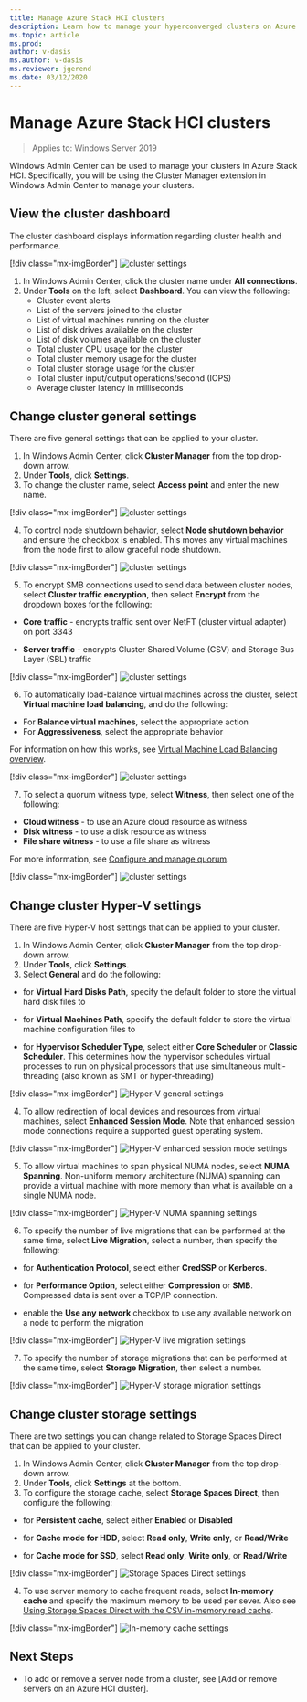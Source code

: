 ```yaml
---
title: Manage Azure Stack HCI clusters
description: Learn how to manage your hyperconverged clusters on Azure Stack HCI. 
ms.topic: article
ms.prod: 
author: v-dasis
ms.author: v-dasis
ms.reviewer: jgerend
ms.date: 03/12/2020
---
```


# Manage Azure Stack HCI clusters

>Applies to: Windows Server 2019

Windows Admin Center can be used to manage your clusters in Azure Stack HCI. Specifically, you will be using the Cluster Manager extension in Windows Admin Center to manage your clusters.

## View the cluster dashboard ##

The cluster dashboard displays information regarding cluster health and performance.

[!div class="mx-imgBorder"]
![cluster settings](media/manage-cluster/cluster-dashboard.png)

1. In Windows Admin Center, click the cluster name under **All connections**.
1. Under **Tools** on the left, select **Dashboard**. You can view the following:
    - Cluster event alerts
    - List of the servers joined to the cluster
    - List of virtual machines running on the cluster
    - List of disk drives available on the cluster
    - List of disk volumes available on the cluster
    - Total cluster CPU usage for the cluster
    - Total cluster memory usage for the cluster
    - Total cluster storage usage for the cluster
    - Total cluster input/output operations/second (IOPS)
    - Average cluster latency in milliseconds

## Change cluster general settings ##

There are five general settings that can be applied to your cluster.

1. In Windows Admin Center, click **Cluster Manager** from the top drop-down arrow.
1. Under **Tools**, click **Settings**.
1. To change the cluster name, select **Access point** and enter the new name.

[!div class="mx-imgBorder"]
![cluster settings](media/manage-cluster/cluster-settings-access.png)

4. To control node shutdown behavior, select **Node shutdown behavior** and ensure the checkbox is enabled. This moves any virtual machines from the node first to allow graceful node shutdown.

[!div class="mx-imgBorder"]
![cluster settings](media/manage-cluster/cluster-settings-shutdown.png)

5. To encrypt SMB connections used to send data between cluster nodes, select **Cluster traffic encryption**, then select **Encrypt** from the dropdown boxes for the following:

 - **Core traffic** - encrypts traffic sent over NetFT (cluster virtual adapter) on port 3343

  - **Server traffic** - encrypts Cluster Shared Volume (CSV) and Storage Bus Layer (SBL) traffic

[!div class="mx-imgBorder"]
![cluster settings](media/manage-cluster/cluster-settings-encryption.png)

6. To automatically load-balance virtual machines across the cluster, select **Virtual machine load balancing**, and do the following:

 - For **Balance virtual machines**, select the appropriate action
 - For **Aggressiveness**, select the appropriate behavior

 For information on how this works, see [Virtual Machine Load Balancing overview](https://docs.microsoft.com/windows-server/failover-clustering/vm-load-balancing-overview).

[!div class="mx-imgBorder"]
![cluster settings](media/manage-cluster/cluster-settings-vm-load.png)

7. To select a quorum witness type, select **Witness**, then select one of the following:

  - **Cloud witness** - to use an Azure cloud resource as witness 
   - **Disk witness** - to use a disk resource as witness
  - **File share witness** - to use a file share as witness 

For more information, see [Configure and manage quorum](https://docs.microsoft.com/windows-server/failover-clustering/manage-cluster-quorum).


[!div class="mx-imgBorder"]
![cluster settings](media/manage-cluster/cluster-settings-witness.png)

## Change cluster Hyper-V settings ##

There are five Hyper-V host settings that can be applied to your cluster.

1. In Windows Admin Center, click **Cluster Manager** from the top drop-down arrow.
2. Under **Tools**, click **Settings**.
3. Select **General** and do the following:

 - for **Virtual Hard Disks Path**, specify the default folder to store the virtual hard disk files to

 - for **Virtual Machines Path**, specify the default folder to store the virtual machine configuration files to

 - for **Hypervisor Scheduler Type**, select either **Core Scheduler** or **Classic Scheduler**. This determines how the hypervisor schedules virtual processes to run on physical processors that use simultaneous multi-threading (also known as SMT or hyper-threading)

[!div class="mx-imgBorder"]
![Hyper-V general settings](media/manage-cluster/cluster-settings-hyperv.png)

4. To allow redirection of local devices and resources from virtual machines, select **Enhanced Session Mode**. Note that enhanced session mode connections require a supported guest operating system.

[!div class="mx-imgBorder"]
![Hyper-V enhanced session mode settings](media/manage-cluster/cluster-settings-session.png)

5. To allow virtual machines to span physical NUMA nodes, select **NUMA Spanning**. Non-uniform memory architecture (NUMA) spanning can provide a virtual machine with more memory than what is available on a single NUMA node.

[!div class="mx-imgBorder"]
![Hyper-V NUMA spanning settings](media/manage-cluster/cluster-settings-numa.png)

6. To specify the number of live migrations that can be performed at the same time, select **Live Migration**, select a number, then specify the following:

 - for **Authentication Protocol**, select either **CredSSP** or **Kerberos**.

  - for **Performance Option**, select either **Compression** or **SMB**. Compressed data is sent over a TCP/IP connection.

   - enable the **Use any network** checkbox to use any available network on a node to perform the migration


[!div class="mx-imgBorder"]
![Hyper-V live migration settings](media/manage-cluster/cluster-settings-liv-migration.png)

7. To specify the number of storage migrations that can be performed at the same time, select **Storage Migration**, then select a number. 

[!div class="mx-imgBorder"]
 ![Hyper-V storage migration settings](media/manage-cluster/cluster-settings-sto-migration.png)

## Change cluster storage settings ##

There are two settings you can change related to Storage Spaces Direct that can be applied to your cluster.

1. In Windows Admin Center, click **Cluster Manager** from the top drop-down arrow.
1. Under **Tools**, click **Settings** at the bottom.
1. To configure the storage cache, select **Storage Spaces Direct**, then configure the following:

 - for **Persistent cache**, select either **Enabled** or **Disabled**

  - for **Cache mode for HDD**, select **Read only**, **Write only**, or **Read/Write**

   - for **Cache mode for SSD**, select **Read only**, **Write only**, or **Read/Write** 

[!div class="mx-imgBorder"]
![Storage Spaces Direct settings](media/manage-cluster/cluster-settings-ssd.png)

4. To use server memory to cache frequent reads, select **In-memory cache** and specify the maximum memory to be used per sever. Also see [Using Storage Spaces Direct with the CSV in-memory read cache](https://docs.microsoft.com/windows-server/storage/storage-spaces/csv-cache).

[!div class="mx-imgBorder"]
![In-memory cache settings](media/manage-cluster/cluster-settings-memory.png)

## Next Steps ##

- To add or remove a server node from a cluster, see [Add or remove servers on an Azure HCI cluster].
